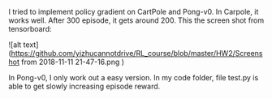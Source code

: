 I tried to implement policy gradient on CartPole and Pong-v0.
In Carpole, it works well. After 300 episode, it gets around 200.
This the screen shot from tensorboard:

![alt text](https://github.com/yizhucannotdrive/RL_course/blob/master/HW2/Screenshot from 2018-11-11 21-47-16.png
)

In Pong-v0, I only work out a easy version. In my code folder, file test.py is able to get slowly increasing episode reward.
